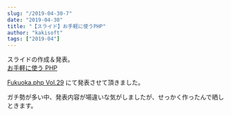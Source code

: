 ```yaml
---
slug: "/2019-04-30-7"
date: "2019-04-30"
title: "【スライド】お手軽に使うPHP"
author: "kakisoft"
tags: ["2019-04"]
---
```

スライドの作成＆発表。  
[お手軽に使う PHP](https://gitpitch.com/kakisoft/UsePHPLightly)  

[Fukuoka.php Vol.29](https://fukuokaphp.connpass.com/event/128385/) にて発表させて頂きました。  

ガチ勢が多い中、発表内容が場違いな気がしましたが、せっかく作ったんで晒しときます。  

